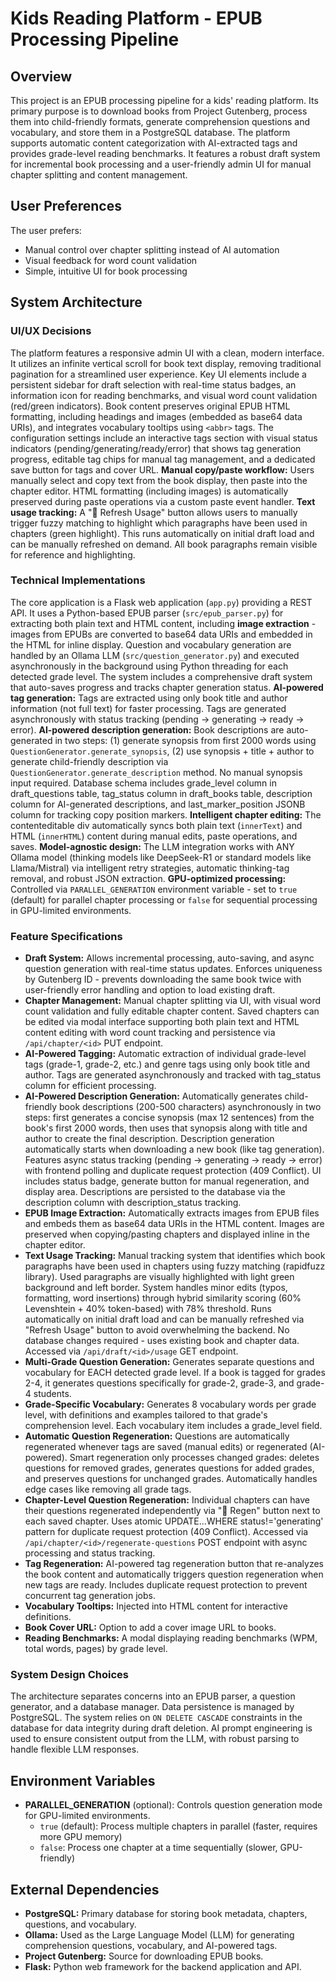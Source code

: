 # Kids Reading Platform - EPUB Processing Pipeline

## Overview
This project is an EPUB processing pipeline for a kids' reading platform. Its primary purpose is to download books from Project Gutenberg, process them into child-friendly formats, generate comprehension questions and vocabulary, and store them in a PostgreSQL database. The platform supports automatic content categorization with AI-extracted tags and provides grade-level reading benchmarks. It features a robust draft system for incremental book processing and a user-friendly admin UI for manual chapter splitting and content management.

## User Preferences
The user prefers:
- Manual control over chapter splitting instead of AI automation
- Visual feedback for word count validation
- Simple, intuitive UI for book processing

## System Architecture

### UI/UX Decisions
The platform features a responsive admin UI with a clean, modern interface. It utilizes an infinite vertical scroll for book text display, removing traditional pagination for a streamlined user experience. Key UI elements include a persistent sidebar for draft selection with real-time status badges, an information icon for reading benchmarks, and visual word count validation (red/green indicators). Book content preserves original EPUB HTML formatting, including headings and images (embedded as base64 data URIs), and integrates vocabulary tooltips using `<abbr>` tags. The configuration settings include an interactive tags section with visual status indicators (pending/generating/ready/error) that shows tag generation progress, editable tag chips for manual tag management, and a dedicated save button for tags and cover URL. **Manual copy/paste workflow:** Users manually select and copy text from the book display, then paste into the chapter editor. HTML formatting (including images) is automatically preserved during paste operations via a custom paste event handler. **Text usage tracking:** A "🔄 Refresh Usage" button allows users to manually trigger fuzzy matching to highlight which paragraphs have been used in chapters (green highlight). This runs automatically on initial draft load and can be manually refreshed on demand. All book paragraphs remain visible for reference and highlighting.

### Technical Implementations
The core application is a Flask web application (`app.py`) providing a REST API. It uses a Python-based EPUB parser (`src/epub_parser.py`) for extracting both plain text and HTML content, including **image extraction** - images from EPUBs are converted to base64 data URIs and embedded in the HTML for inline display. Question and vocabulary generation are handled by an Ollama LLM (`src/question_generator.py`) and executed asynchronously in the background using Python threading for each detected grade level. The system includes a comprehensive draft system that auto-saves progress and tracks chapter generation status. **AI-powered tag generation:** Tags are extracted using only book title and author information (not full text) for faster processing. Tags are generated asynchronously with status tracking (pending → generating → ready → error). **AI-powered description generation:** Book descriptions are auto-generated in two steps: (1) generate synopsis from first 2000 words using `QuestionGenerator.generate_synopsis`, (2) use synopsis + title + author to generate child-friendly description via `QuestionGenerator.generate_description` method. No manual synopsis input required. Database schema includes grade_level column in draft_questions table, tag_status column in draft_books table, description column for AI-generated descriptions, and last_marker_position JSONB column for tracking copy position markers. **Intelligent chapter editing:** The contenteditable div automatically syncs both plain text (`innerText`) and HTML (`innerHTML`) content during manual edits, paste operations, and saves. **Model-agnostic design:** The LLM integration works with ANY Ollama model (thinking models like DeepSeek-R1 or standard models like Llama/Mistral) via intelligent retry strategies, automatic thinking-tag removal, and robust JSON extraction. **GPU-optimized processing:** Controlled via `PARALLEL_GENERATION` environment variable - set to `true` (default) for parallel chapter processing or `false` for sequential processing in GPU-limited environments.

### Feature Specifications
- **Draft System:** Allows incremental processing, auto-saving, and async question generation with real-time status updates. Enforces uniqueness by Gutenberg ID - prevents downloading the same book twice with user-friendly error handling and option to load existing draft.
- **Chapter Management:** Manual chapter splitting via UI, with visual word count validation and fully editable chapter content. Saved chapters can be edited via modal interface supporting both plain text and HTML content editing with word count tracking and persistence via `/api/chapter/<id>` PUT endpoint.
- **AI-Powered Tagging:** Automatic extraction of individual grade-level tags (grade-1, grade-2, etc.) and genre tags using only book title and author. Tags are generated asynchronously and tracked with tag_status column for efficient processing.
- **AI-Powered Description Generation:** Automatically generates child-friendly book descriptions (200-500 characters) asynchronously in two steps: first generates a concise synopsis (max 12 sentences) from the book's first 2000 words, then uses that synopsis along with title and author to create the final description. Description generation automatically starts when downloading a new book (like tag generation). Features async status tracking (pending → generating → ready → error) with frontend polling and duplicate request protection (409 Conflict). UI includes status badge, generate button for manual regeneration, and display area. Descriptions are persisted to the database via the description column with description_status tracking.
- **EPUB Image Extraction:** Automatically extracts images from EPUB files and embeds them as base64 data URIs in the HTML content. Images are preserved when copying/pasting chapters and displayed inline in the chapter editor.
- **Text Usage Tracking:** Manual tracking system that identifies which book paragraphs have been used in chapters using fuzzy matching (rapidfuzz library). Used paragraphs are visually highlighted with light green background and left border. System handles minor edits (typos, formatting, word insertions) through hybrid similarity scoring (60% Levenshtein + 40% token-based) with 78% threshold. Runs automatically on initial draft load and can be manually refreshed via "Refresh Usage" button to avoid overwhelming the backend. No database changes required - uses existing book and chapter data. Accessed via `/api/draft/<id>/usage` GET endpoint.
- **Multi-Grade Question Generation:** Generates separate questions and vocabulary for EACH detected grade level. If a book is tagged for grades 2-4, it generates questions specifically for grade-2, grade-3, and grade-4 students.
- **Grade-Specific Vocabulary:** Generates 8 vocabulary words per grade level, with definitions and examples tailored to that grade's comprehension level. Each vocabulary item includes a grade_level field.
- **Automatic Question Regeneration:** Questions are automatically regenerated whenever tags are saved (manual edits) or regenerated (AI-powered). Smart regeneration only processes changed grades: deletes questions for removed grades, generates questions for added grades, and preserves questions for unchanged grades. Automatically handles edge cases like removing all grade tags.
- **Chapter-Level Question Regeneration:** Individual chapters can have their questions regenerated independently via "🔄 Regen" button next to each saved chapter. Uses atomic UPDATE...WHERE status!='generating' pattern for duplicate request protection (409 Conflict). Accessed via `/api/chapter/<id>/regenerate-questions` POST endpoint with async processing and status tracking.
- **Tag Regeneration:** AI-powered tag regeneration button that re-analyzes the book content and automatically triggers question regeneration when new tags are ready. Includes duplicate request protection to prevent concurrent tag generation jobs.
- **Vocabulary Tooltips:** Injected into HTML content for interactive definitions.
- **Book Cover URL:** Option to add a cover image URL to books.
- **Reading Benchmarks:** A modal displaying reading benchmarks (WPM, total words, pages) by grade level.

### System Design Choices
The architecture separates concerns into an EPUB parser, a question generator, and a database manager. Data persistence is managed by PostgreSQL. The system relies on `ON DELETE CASCADE` constraints in the database for data integrity during draft deletion. AI prompt engineering is used to ensure consistent output from the LLM, with robust parsing to handle flexible LLM responses.

## Environment Variables
- **PARALLEL_GENERATION** (optional): Controls question generation mode for GPU-limited environments.
  - `true` (default): Process multiple chapters in parallel (faster, requires more GPU memory)
  - `false`: Process one chapter at a time sequentially (slower, GPU-friendly)

## External Dependencies
- **PostgreSQL:** Primary database for storing book metadata, chapters, questions, and vocabulary.
- **Ollama:** Used as the Large Language Model (LLM) for generating comprehension questions, vocabulary, and AI-powered tags.
- **Project Gutenberg:** Source for downloading EPUB books.
- **Flask:** Python web framework for the backend application and API.